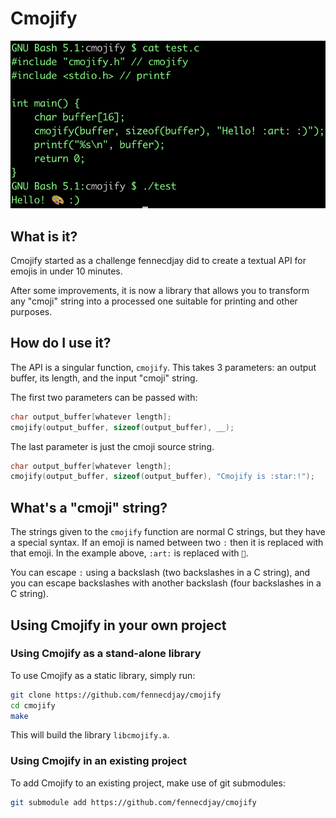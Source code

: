 # Cmojify

![Cmojify in action](/img/example.png)

## What is it?

Cmojify started as a challenge fennecdjay did to create a textual API for emojis in under 10 minutes.

After some improvements, it is now a library that allows you to transform any "cmoji" string into a processed one suitable for printing and other purposes.

## How do I use it?

The API is a singular function, `cmojify`. This takes 3 parameters: an output buffer, its length, and the input "cmoji" string.

The first two parameters can be passed with:
```c
char output_buffer[whatever length];
cmojify(output_buffer, sizeof(output_buffer), __);
```

The last parameter is just the cmoji source string.

```c
char output_buffer[whatever length];
cmojify(output_buffer, sizeof(output_buffer), "Cmojify is :star:!");
```

## What's a "cmoji" string?

The strings given to the `cmojify` function are normal C strings, but they have a special syntax. If an emoji is named between two `:` then it is replaced with that emoji. In the example above, `:art:` is replaced with `🎨`.

You can escape `:` using a backslash (two backslashes in a C string), and you can escape backslashes with another backslash (four backslashes in a C string).

## Using Cmojify in your own project

### Using Cmojify as a stand-alone library

To use Cmojify as a static library, simply run:
```sh
git clone https://github.com/fennecdjay/cmojify
cd cmojify
make
```
This will build the library `libcmojify.a`.

### Using Cmojify in an existing project

To add Cmojify to an existing project, make use of git submodules:

```sh
git submodule add https://github.com/fennecdjay/cmojify
```
